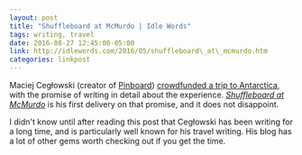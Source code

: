 ```yaml
---
layout: post
title: "Shuffleboard at McMurdo | Idle Words"
tags: writing, travel
date: 2016-08-27 12:45:00-05:00
link: http://idlewords.com/2016/05/shuffleboard\_at\_mcmurdo.htm
categories: linkpost
---
```


Maciej Cegłowski (creator of [Pinboard](http://pinboard.in)) [crowdfunded a trip to Antarctica](https://www.kickstarter.com/projects/431908798/send-idle-words-to-antarctica), with the promise of writing in detail about the experience. <cite>[Shuffleboard at McMurdo](http://idlewords.com/2016/05/shuffleboard_at_mcmurdo.htm)</cite> is his first delivery on that promise, and it does not disappoint.

I didn't know until after reading this post that Cegłowski has been writing for a long time, and is particularly well known for his travel writing. His blog has a lot of other gems worth checking out if you get the time.

